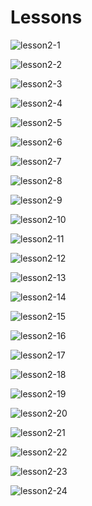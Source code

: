 # Lessons
![lesson2-1]()

![lesson2-2]()

![lesson2-3]()

![lesson2-4]()

![lesson2-5]()

![lesson2-6]()

![lesson2-7]()

![lesson2-8]()

![lesson2-9]()

![lesson2-10]()

![lesson2-11]()

![lesson2-12]()

![lesson2-13]()

![lesson2-14]()

![lesson2-15]()

![lesson2-16]()

![lesson2-17]()

![lesson2-18]()

![lesson2-19]()

![lesson2-20]()

![lesson2-21]()

![lesson2-22]()

![lesson2-23]()

![lesson2-24]()




